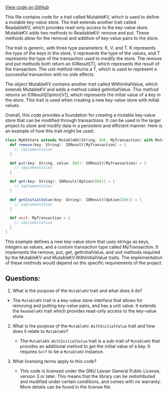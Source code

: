 [View code on GitHub](https://github.com/oxygenium/oxygenium/io/src/main/scala/org/oxygenium/io/MutableKV.scala)

This file contains code for a trait called MutableKV, which is used to define a mutable key-value store. The trait extends another trait called ReadableKV, which provides read-only access to the key-value store. MutableKV adds two methods to ReadableKV: remove and put. These methods allow for the removal and addition of key-value pairs to the store.

The trait is generic, with three type parameters: K, V, and T. K represents the type of the keys in the store, V represents the type of the values, and T represents the type of the transaction used to modify the store. The remove and put methods both return an IOResult[T], which represents the result of the transaction. The unit method returns a T, which is used to represent a successful transaction with no side effects.

The object MutableKV contains another trait called WithInitialValue, which extends MutableKV and adds a method called getInitialValue. This method returns an IOResult[Option[V]], which represents the initial value of a key in the store. This trait is used when creating a new key-value store with initial values.

Overall, this code provides a foundation for creating a mutable key-value store that can be modified through transactions. It can be used in the larger project to store and modify data in a persistent and efficient manner. Here is an example of how this trait might be used:

```scala
class MyKVStore extends MutableKV[String, Int, MyTransaction] with MutableKV.WithInitialValue[String, Int, MyTransaction] {
  def remove(key: String): IOResult[MyTransaction] = {
    // implementation
  }

  def put(key: String, value: Int): IOResult[MyTransaction] = {
    // implementation
  }

  def get(key: String): IOResult[Option[Int]] = {
    // implementation
  }

  def getInitialValue(key: String): IOResult[Option[Int]] = {
    // implementation
  }

  def unit: MyTransaction = {
    // implementation
  }
}
```

This example defines a new key-value store that uses strings as keys, integers as values, and a custom transaction type called MyTransaction. It implements the remove, put, get, getInitialValue, and unit methods required by the MutableKV and MutableKV.WithInitialValue traits. The implementation of these methods would depend on the specific requirements of the project.
## Questions: 
 1. What is the purpose of the `MutableKV` trait and what does it do?
   - The `MutableKV` trait is a key-value store interface that allows for removing and putting key-value pairs, and has a unit value. It extends the `ReadableKV` trait which provides read-only access to the key-value store.
   
2. What is the purpose of the `MutableKV.WithInitialValue` trait and how does it relate to `MutableKV`?
   - The `MutableKV.WithInitialValue` trait is a sub-trait of `MutableKV` that provides an additional method to get the initial value of a key. It requires `Self` to be a `MutableKV` instance. 

3. What licensing terms apply to this code?
   - This code is licensed under the GNU Lesser General Public License, version 3 or later. This means that the library can be redistributed and modified under certain conditions, and comes with no warranty. More details can be found in the license file.